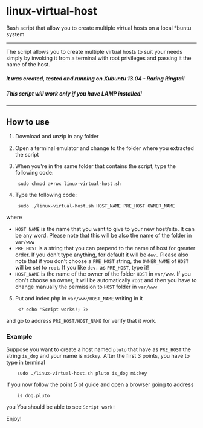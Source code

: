 linux-virtual-host
==================

Bash script that allow you to create multiple virtual hosts on a local *buntu system

-----

The script allows you to create multiple virtual hosts to suit your needs simply by invoking it from a terminal with root privileges and passing it the name of the host. 

##### It was created, tested and running on Xubuntu 13.04 - Raring Ringtail

##### This script will work only if you have LAMP installed!

----- 


## How to use
1. Download and unzip in any folder
2. Open a terminal emulator and change to the folder where you extracted the script
3. When you're in the same folder that contains the script, type the following code:

		sudo chmod a+rwx linux-virtual-host.sh
		
4. Type the following code:

		sudo ./linux-virtual-host.sh HOST_NAME PRE_HOST OWNER_NAME
where 

- `HOST_NAME` is the name that you want to give to your new host/site. It can be any word. Please note that this will be also the name of the folder in `var/www`
- `PRE_HOST` is a string that you can prepend to the name of host for greater order. If you don't type anything, for default it will be `dev.` Please also note that if you don't choose a `PRE_HOST` string, the `OWNER_NAME` of `HOST` will be set to `root`. If you like `dev.` as `PRE_HOST`, type it! 
- `HOST_NAME` is the name of the owner of the folder `HOST` in `var/www`. If you don't choose an owner, it will be automatically `root` and then you have to change manually the permission to `HOST` folder in `var/www`

5. Put and index.php in `var/www/HOST_NAME` writing in it
		
		<? echo 'Script works!; ?>

and go to address `PRE_HOST/HOST_NAME` for verify that it work.

### Example

Suppose you want to create a host named `pluto` that have as `PRE_HOST` the string `is_dog` and your name is `mickey`. After the first 3 points, you have to type in terminal

		sudo ./linux-virtual-host.sh pluto is_dog mickey
		
If you now follow the point 5 of guide and open a browser going to address

		is_dog.pluto
		
you You should be able to see `Script work!`

Enjoy!
